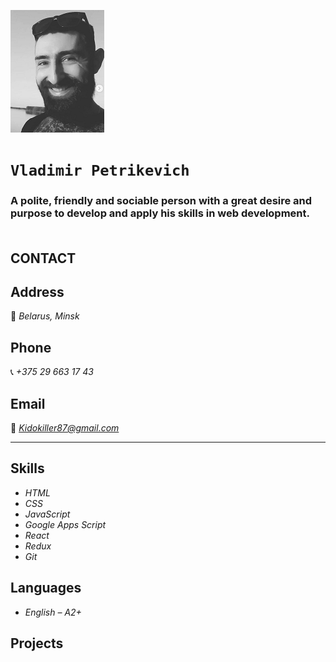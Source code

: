 
![ava](./avatar.png)
# `Vladimir Petrikevich`
  ###    A polite, friendly and sociable person with a great desire and purpose to develop and apply his skills in web development. </br> </br> 




## CONTACT </br> 


## Address </br>
 🏰 *Belarus, Minsk* </br>

## Phone </br>
📞 *+375 29 663 17 43*</br>

## Email </br>
📧 *Kidokiller87@gmail.com*
___


## Skills
* *HTML*</br>
* *CSS*</br>
* *JavaScript*</br>
* *Google Apps Script*</br>
* *React*</br>
* *Redux*</br>
* *Git*</br>

## Languages
* *English – A2+*

## Projects



